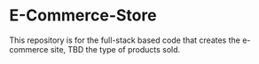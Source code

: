 # E-Commerce-Store
This repository is for the full-stack based code that creates the e-commerce site, TBD the type of products sold. 
